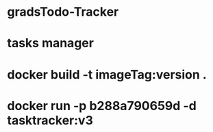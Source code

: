 # gradsTodo-Tracker

# tasks manager

# docker build -t imageTag:version .

# docker run -p b288a790659d -d tasktracker:v3
